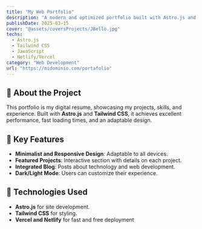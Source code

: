```yaml
---
title: "My Web Portfolio"
description: "A modern and optimized portfolio built with Astro.js and Tailwind CSS, showcasing my projects and skills."
publishDate: 2025-03-15
cover: "@assets/coversProjects/JBello.jpg"
techs:
  - Astro.js
  - Tailwind CSS
  - JavaScript
  - Netlify/Vercel
category: "Web Development"
url: "https://midominio.com/portafolio"
---
```


## 🎨 About the Project

This portfolio is my digital resume, showcasing my projects, skills, and experience. Built with **Astro.js** and **Tailwind CSS**, it achieves excellent performance, fast loading times, and an adaptable design.

## 📌 Key Features

- **Minimalist and Responsive Design**: Adaptable to all devices.
- **Featured Projects**: Interactive section with details on each project.
- **Integrated Blog**: Posts about technology and web development.
- **Dark/Light Mode**: Users can customize their experience.

## 🚀 Technologies Used

- **Astro.js** for site development.
- **Tailwind CSS** for styling.
- **Vercel and Netlify** for fast and free deployment
